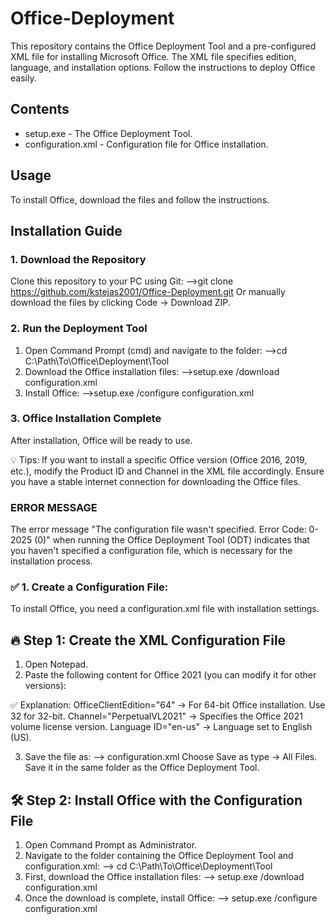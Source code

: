 # Office-Deployment
This repository contains the Office Deployment Tool and a pre-configured XML file for installing Microsoft Office. The XML file specifies edition, language, and installation options. Follow the instructions to deploy Office easily.

## Contents
- setup.exe - The Office Deployment Tool.
- configuration.xml - Configuration file for Office installation.

## Usage
To install Office, download the files and follow the instructions.

## Installation Guide

### 1. Download the Repository
Clone this repository to your PC using Git:
  -->git clone https://github.com/kstejas2001/Office-Deployment.git
Or manually download the files by clicking Code → Download ZIP.

### 2. Run the Deployment Tool
1. Open Command Prompt (cmd) and navigate to the folder:
  -->cd C:\Path\To\Office\Deployment\Tool
2. Download the Office installation files:
  -->setup.exe /download configuration.xml
3. Install Office:
  -->setup.exe /configure configuration.xml
   
### 3. Office Installation Complete
After installation, Office will be ready to use.

💡 Tips:
If you want to install a specific Office version (Office 2016, 2019, etc.), modify the Product ID and Channel in the XML file accordingly.
Ensure you have a stable internet connection for downloading the Office files.

### ERROR MESSAGE
The error message "The configuration file wasn't specified. Error Code: 0-2025 (0)" when running the Office Deployment Tool (ODT) indicates that you haven't specified a configuration file, which is necessary for the installation process.


### ✅ 1. Create a Configuration File:
To install Office, you need a configuration.xml file with installation settings.

## 🔥 Step 1: Create the XML Configuration File

  1. Open Notepad.
  2. Paste the following content for Office 2021 (you can modify it for other versions):
            <Configuration>
              <Add OfficeClientEdition="64" Channel="PerpetualVL2021">
                <Product ID="ProPlus2021Volume">
                  <Language ID="en-us" />
                </Product>
              </Add>
              <Display Level="Full" AcceptEULA="TRUE" />
              <Property Name="AUTOACTIVATE" Value="1" />
            </Configuration>

✅ Explanation:
OfficeClientEdition="64" → For 64-bit Office installation. Use 32 for 32-bit.
Channel="PerpetualVL2021" → Specifies the Office 2021 volume license version.
Language ID="en-us" → Language set to English (US).
  
3. Save the file as:
            --> configuration.xml
Choose Save as type → All Files.
Save it in the same folder as the Office Deployment Tool.

## 🛠️ Step 2: Install Office with the Configuration File

1. Open Command Prompt as Administrator.
2. Navigate to the folder containing the Office Deployment Tool and configuration.xml:
            --> cd C:\Path\To\Office\Deployment\Tool
3. First, download the Office installation files:
            --> setup.exe /download configuration.xml
4. Once the download is complete, install Office:
            --> setup.exe /configure configuration.xml
